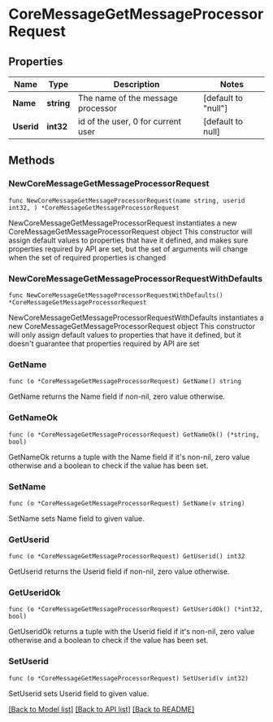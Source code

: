 # CoreMessageGetMessageProcessorRequest

## Properties

Name | Type | Description | Notes
------------ | ------------- | ------------- | -------------
**Name** | **string** | The name of the message processor | [default to "null"]
**Userid** | **int32** | id of the user, 0 for current user | [default to null]

## Methods

### NewCoreMessageGetMessageProcessorRequest

`func NewCoreMessageGetMessageProcessorRequest(name string, userid int32, ) *CoreMessageGetMessageProcessorRequest`

NewCoreMessageGetMessageProcessorRequest instantiates a new CoreMessageGetMessageProcessorRequest object
This constructor will assign default values to properties that have it defined,
and makes sure properties required by API are set, but the set of arguments
will change when the set of required properties is changed

### NewCoreMessageGetMessageProcessorRequestWithDefaults

`func NewCoreMessageGetMessageProcessorRequestWithDefaults() *CoreMessageGetMessageProcessorRequest`

NewCoreMessageGetMessageProcessorRequestWithDefaults instantiates a new CoreMessageGetMessageProcessorRequest object
This constructor will only assign default values to properties that have it defined,
but it doesn't guarantee that properties required by API are set

### GetName

`func (o *CoreMessageGetMessageProcessorRequest) GetName() string`

GetName returns the Name field if non-nil, zero value otherwise.

### GetNameOk

`func (o *CoreMessageGetMessageProcessorRequest) GetNameOk() (*string, bool)`

GetNameOk returns a tuple with the Name field if it's non-nil, zero value otherwise
and a boolean to check if the value has been set.

### SetName

`func (o *CoreMessageGetMessageProcessorRequest) SetName(v string)`

SetName sets Name field to given value.


### GetUserid

`func (o *CoreMessageGetMessageProcessorRequest) GetUserid() int32`

GetUserid returns the Userid field if non-nil, zero value otherwise.

### GetUseridOk

`func (o *CoreMessageGetMessageProcessorRequest) GetUseridOk() (*int32, bool)`

GetUseridOk returns a tuple with the Userid field if it's non-nil, zero value otherwise
and a boolean to check if the value has been set.

### SetUserid

`func (o *CoreMessageGetMessageProcessorRequest) SetUserid(v int32)`

SetUserid sets Userid field to given value.



[[Back to Model list]](../README.md#documentation-for-models) [[Back to API list]](../README.md#documentation-for-api-endpoints) [[Back to README]](../README.md)


